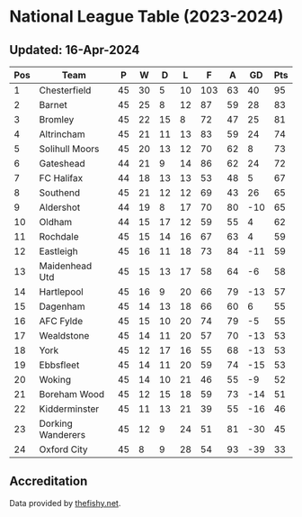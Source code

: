 # National League Table (2023-2024)
## Updated: 16-Apr-2024

| Pos | Team | P | W | D | L | F | A | GD | Pts |
| --- | --- | --- | --- | --- | --- | --- | --- | --- | --- |
| 1 | Chesterfield | 45 | 30 | 5 | 10 | 103 | 63 | 40 | 95 |
| 2 | Barnet | 45 | 25 | 8 | 12 | 87 | 59 | 28 | 83 |
| 3 | Bromley | 45 | 22 | 15 | 8 | 72 | 47 | 25 | 81 |
| 4 | Altrincham | 45 | 21 | 11 | 13 | 83 | 59 | 24 | 74 |
| 5 | Solihull Moors | 45 | 20 | 13 | 12 | 70 | 62 | 8 | 73 |
| 6 | Gateshead | 44 | 21 | 9 | 14 | 86 | 62 | 24 | 72 |
| 7 | FC Halifax | 44 | 18 | 13 | 13 | 53 | 48 | 5 | 67 |
| 8 | Southend | 45 | 21 | 12 | 12 | 69 | 43 | 26 | 65 |
| 9 | Aldershot | 44 | 19 | 8 | 17 | 70 | 80 | -10 | 65 |
| 10 | Oldham | 44 | 15 | 17 | 12 | 59 | 55 | 4 | 62 |
| 11 | Rochdale | 45 | 15 | 14 | 16 | 67 | 63 | 4 | 59 |
| 12 | Eastleigh | 45 | 16 | 11 | 18 | 73 | 84 | -11 | 59 |
| 13 | Maidenhead Utd | 45 | 15 | 13 | 17 | 58 | 64 | -6 | 58 |
| 14 | Hartlepool | 45 | 16 | 9 | 20 | 66 | 79 | -13 | 57 |
| 15 | Dagenham | 45 | 14 | 13 | 18 | 66 | 60 | 6 | 55 |
| 16 | AFC Fylde | 45 | 15 | 10 | 20 | 74 | 79 | -5 | 55 |
| 17 | Wealdstone | 45 | 14 | 11 | 20 | 57 | 70 | -13 | 53 |
| 18 | York | 45 | 12 | 17 | 16 | 55 | 68 | -13 | 53 |
| 19 | Ebbsfleet | 45 | 14 | 11 | 20 | 59 | 74 | -15 | 53 |
| 20 | Woking | 45 | 14 | 10 | 21 | 46 | 55 | -9 | 52 |
| 21 | Boreham Wood | 45 | 12 | 15 | 18 | 59 | 73 | -14 | 51 |
| 22 | Kidderminster | 45 | 11 | 13 | 21 | 39 | 55 | -16 | 46 |
| 23 | Dorking Wanderers | 45 | 12 | 9 | 24 | 51 | 81 | -30 | 45 |
| 24 | Oxford City | 45 | 8 | 9 | 28 | 54 | 93 | -39 | 33 |

## Accreditation 

Data provided by [thefishy.net](https://www.thefishy.net/).